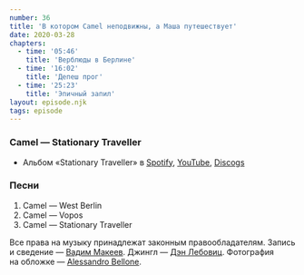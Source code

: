 ```yaml
---
number: 36
title: 'В котором Camel неподвижны, а Маша путешествует'
date: 2020-03-28
chapters:
  - time: '05:46'
    title: 'Верблюды в Берлине'
  - time: '16:02'
    title: 'Депеш прог'
  - time: '25:23'
    title: 'Эпичный запил'
layout: episode.njk
tags: episode
---
```


### Camel — Stationary Traveller

- Альбом «Stationary Traveller» в
  [Spotify](https://open.spotify.com/album/28FvEp3A5gCWrazp1UQXrH),
  [YouTube](https://www.youtube.com/watch?v=psaSKZD_0WI&list=PLFniGp4lTiODYIsimSSLUR7yatFsH_SxU),
  [Discogs](https://www.discogs.com/master/33666)

### Песни

1. Camel — West Berlin
2. Camel — Vopos
3. Camel — Stationary Traveller

Все права на музыку принадлежат законным правообладателям. Запись и сведение — [Вадим Макеев](https://twitter.com/pepelsbey). Джингл — [Дэн Лебовиц](https://www.youtube.com/channel/UC38A5qHrlc_Zgua7vL4b96w). Фотография на обложке — [Alessandro Bellone](https://unsplash.com/photos/exRyBY3MbdI).
